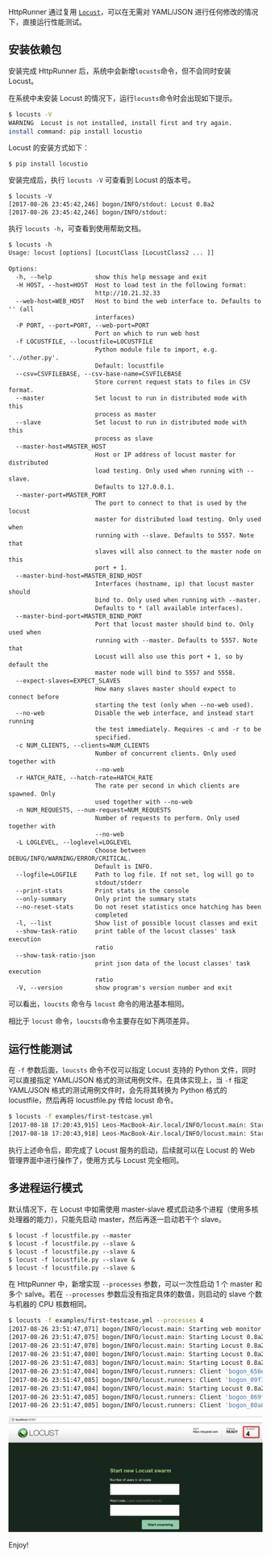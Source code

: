 HttpRunner 通过复用 [`Locust`][Locust]，可以在无需对 YAML/JSON 进行任何修改的情况下，直接运行性能测试。

## 安装依赖包

安装完成 HttpRunner 后，系统中会新增`locusts`命令，但不会同时安装 Locust。

在系统中未安装 Locust 的情况下，运行`locusts`命令时会出现如下提示。

```bash
$ locusts -V
WARNING  Locust is not installed, install first and try again.
install command: pip install locustio
```

Locust 的安装方式如下：

```text
$ pip install locustio
```

安装完成后，执行 `locusts -V` 可查看到 Locust 的版本号。

```text
$ locusts -V
[2017-08-26 23:45:42,246] bogon/INFO/stdout: Locust 0.8a2
[2017-08-26 23:45:42,246] bogon/INFO/stdout:
```

执行 `locusts -h`，可查看到使用帮助文档。

```text
$ locusts -h
Usage: locust [options] [LocustClass [LocustClass2 ... ]]

Options:
  -h, --help            show this help message and exit
  -H HOST, --host=HOST  Host to load test in the following format:
                        http://10.21.32.33
  --web-host=WEB_HOST   Host to bind the web interface to. Defaults to '' (all
                        interfaces)
  -P PORT, --port=PORT, --web-port=PORT
                        Port on which to run web host
  -f LOCUSTFILE, --locustfile=LOCUSTFILE
                        Python module file to import, e.g. '../other.py'.
                        Default: locustfile
  --csv=CSVFILEBASE, --csv-base-name=CSVFILEBASE
                        Store current request stats to files in CSV format.
  --master              Set locust to run in distributed mode with this
                        process as master
  --slave               Set locust to run in distributed mode with this
                        process as slave
  --master-host=MASTER_HOST
                        Host or IP address of locust master for distributed
                        load testing. Only used when running with --slave.
                        Defaults to 127.0.0.1.
  --master-port=MASTER_PORT
                        The port to connect to that is used by the locust
                        master for distributed load testing. Only used when
                        running with --slave. Defaults to 5557. Note that
                        slaves will also connect to the master node on this
                        port + 1.
  --master-bind-host=MASTER_BIND_HOST
                        Interfaces (hostname, ip) that locust master should
                        bind to. Only used when running with --master.
                        Defaults to * (all available interfaces).
  --master-bind-port=MASTER_BIND_PORT
                        Port that locust master should bind to. Only used when
                        running with --master. Defaults to 5557. Note that
                        Locust will also use this port + 1, so by default the
                        master node will bind to 5557 and 5558.
  --expect-slaves=EXPECT_SLAVES
                        How many slaves master should expect to connect before
                        starting the test (only when --no-web used).
  --no-web              Disable the web interface, and instead start running
                        the test immediately. Requires -c and -r to be
                        specified.
  -c NUM_CLIENTS, --clients=NUM_CLIENTS
                        Number of concurrent clients. Only used together with
                        --no-web
  -r HATCH_RATE, --hatch-rate=HATCH_RATE
                        The rate per second in which clients are spawned. Only
                        used together with --no-web
  -n NUM_REQUESTS, --num-request=NUM_REQUESTS
                        Number of requests to perform. Only used together with
                        --no-web
  -L LOGLEVEL, --loglevel=LOGLEVEL
                        Choose between DEBUG/INFO/WARNING/ERROR/CRITICAL.
                        Default is INFO.
  --logfile=LOGFILE     Path to log file. If not set, log will go to
                        stdout/stderr
  --print-stats         Print stats in the console
  --only-summary        Only print the summary stats
  --no-reset-stats      Do not reset statistics once hatching has been
                        completed
  -l, --list            Show list of possible locust classes and exit
  --show-task-ratio     print table of the locust classes' task execution
                        ratio
  --show-task-ratio-json
                        print json data of the locust classes' task execution
                        ratio
  -V, --version         show program's version number and exit
```

可以看出，`loucsts` 命令与 `locust` 命令的用法基本相同。

相比于 `locust` 命令，`loucsts`命令主要存在如下两项差异。

## 运行性能测试

在 `-f` 参数后面，`loucsts` 命令不仅可以指定 Locust 支持的 Python 文件，同时可以直接指定 YAML/JSON 格式的测试用例文件。在具体实现上，当 `-f` 指定 YAML/JSON 格式的测试用例文件时，会先将其转换为 Python 格式的 locustfile，然后再将 locustfile.py 传给 locust 命令。

```bash
$ locusts -f examples/first-testcase.yml
[2017-08-18 17:20:43,915] Leos-MacBook-Air.local/INFO/locust.main: Starting web monitor at *:8089
[2017-08-18 17:20:43,918] Leos-MacBook-Air.local/INFO/locust.main: Starting Locust 0.8a2
```

执行上述命令后，即完成了 Locust 服务的启动，后续就可以在 Locust 的 Web 管理界面中进行操作了，使用方式与 Locust 完全相同。

## 多进程运行模式

默认情况下，在 Locust 中如需使用 master-slave 模式启动多个进程（使用多核处理器的能力），只能先启动 master，然后再逐一启动若干个 slave。

```text
$ locust -f locustfile.py --master
$ locust -f locustfile.py --slave &
$ locust -f locustfile.py --slave &
$ locust -f locustfile.py --slave &
$ locust -f locustfile.py --slave &
```

在 HttpRunner 中，新增实现 `--processes` 参数，可以一次性启动 1 个 master 和多个 salve。若在 `--processes` 参数后没有指定具体的数值，则启动的 slave 个数与机器的 CPU 核数相同。

```bash
$ locusts -f examples/first-testcase.yml --processes 4
[2017-08-26 23:51:47,071] bogon/INFO/locust.main: Starting web monitor at *:8089
[2017-08-26 23:51:47,075] bogon/INFO/locust.main: Starting Locust 0.8a2
[2017-08-26 23:51:47,078] bogon/INFO/locust.main: Starting Locust 0.8a2
[2017-08-26 23:51:47,080] bogon/INFO/locust.main: Starting Locust 0.8a2
[2017-08-26 23:51:47,083] bogon/INFO/locust.main: Starting Locust 0.8a2
[2017-08-26 23:51:47,084] bogon/INFO/locust.runners: Client 'bogon_656e0af8e968a8533d379dd252422ad3' reported as ready. Currently 1 clients ready to swarm.
[2017-08-26 23:51:47,085] bogon/INFO/locust.runners: Client 'bogon_09f73850252ee4ec739ed77d3c4c6dba' reported as ready. Currently 2 clients ready to swarm.
[2017-08-26 23:51:47,084] bogon/INFO/locust.main: Starting Locust 0.8a2
[2017-08-26 23:51:47,085] bogon/INFO/locust.runners: Client 'bogon_869f7ed671b1a9952b56610f01e2006f' reported as ready. Currently 3 clients ready to swarm.
[2017-08-26 23:51:47,085] bogon/INFO/locust.runners: Client 'bogon_80a804cda36b80fac17b57fd2d5e7cdb' reported as ready. Currently 4 clients ready to swarm.
```

![](/images/locusts-full-speed.jpg)

Enjoy!


[Locust]: http://locust.io/